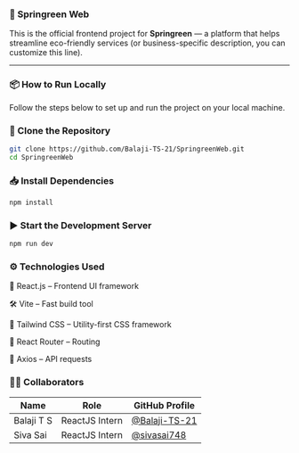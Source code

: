 ### 🌿 Springreen Web

This is the official frontend project for **Springreen** — a platform that helps streamline eco-friendly services (or business-specific description, you can customize this line).

---

### 📦 How to Run Locally

Follow the steps below to set up and run the project on your local machine.

### 🔁 Clone the Repository

```bash
git clone https://github.com/Balaji-TS-21/SpringreenWeb.git
cd SpringreenWeb
```

### 📥 Install Dependencies
```bash
npm install
```

### ▶️ Start the Development Server
```bash
npm run dev
```

### ⚙️ Technologies Used
🧠 React.js – Frontend UI framework

🛠️ Vite – Fast build tool

💅 Tailwind CSS – Utility-first CSS framework

🔗 React Router – Routing

🧾 Axios – API requests

### 👨‍💻 Collaborators

| Name        | Role                  | GitHub Profile                                           |
|-------------|-----------------------|----------------------------------------------------------|
| Balaji T S  | ReactJS Intern        | [@Balaji-TS-21](https://github.com/Balaji-TS-21)         |
| Siva Sai    | ReactJS Intern        | [@sivasai748](https://github.com/sivasai748)             |

